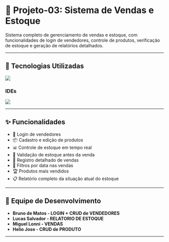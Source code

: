 # 🛒 Projeto-03: Sistema de Vendas e Estoque

Sistema completo de gerenciamento de vendas e estoque, com funcionalidades de login de vendedores, controle de produtos, verificação de estoque e geração de relatórios detalhados.

---

## 🔧 Tecnologias Utilizadas

<p align="left">
  <img src="https://skillicons.dev/icons?i=cs,angular,mysql,css,html" />
</p>

<h3>IDEs</h3>
<p align="left">
  <img src="https://skillicons.dev/icons?i=visualstudio,vscode," />    
</p>

---

## ✨ Funcionalidades

- 🔐 Login de vendedores
- 📦 Cadastro e edição de produtos
- 📊 Controle de estoque em tempo real
- 🛑 Validação de estoque antes da venda
- 📝 Registro detalhado de vendas
- 📅 Filtros por data nas vendas
- 🏆 Produtos mais vendidos
- 📋 Relatório completo da situação atual do estoque

---

## 👥 Equipe de Desenvolvimento

- **Bruno de Matos - LOGIN + CRUD de VENDEDORES**
- **Lucas Salvador - RELATORIO DE ESTOQUE**
- **Miguel Lonni - VENDAS**
- **Helio Jose - CRUD de PRODUTO**

---
